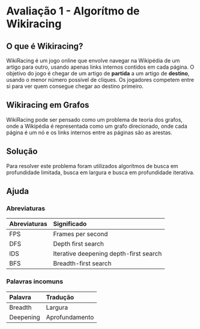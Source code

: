 # Avaliação 1 - Algorítmo de Wikiracing

## O que é Wikiracing?

WikiRacing é um jogo online que envolve navegar na Wikipédia de um artigo para outro, usando apenas links internos contidos em cada página. O objetivo do jogo é chegar de um artigo de **partida** a um artigo de **destino**, usando o menor número possível de cliques. Os jogadores competem entre si para ver quem consegue chegar ao destino primeiro.

## Wikiracing em Grafos

WikiRacing pode ser pensado como um problema de teoria dos grafos, onde a Wikipédia é representada como um grafo direcionado, onde cada página é um nó e os links internos entre as páginas são as arestas.

## Solução

Para resolver este problema foram utilizados algorítmos de busca em profundidade limitada, busca em largura e busca em profundidade iterativa.

## 

## Ajuda

### Abreviaturas
|Abreviaturas|Significado|
|:-|:-|
|FPS|Frames per second|
|DFS|Depth first search|
|IDS|Iterative deepening depth-first search|
|BFS|Breadth-first search|
### Palavras incomuns
|Palavra|Tradução|
|:-|:-|
|Breadth|Largura|
|Deepening|Aprofundamento|


